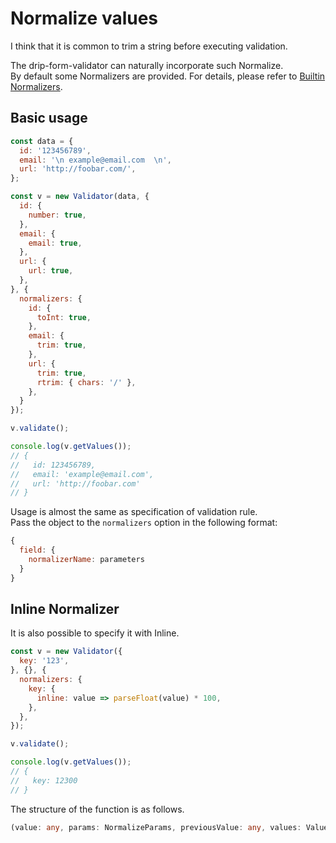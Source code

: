 # Normalize values

I think that it is common to trim a string before executing validation.

The drip-form-validator can naturally incorporate such Normalize.  
By default some Normalizers are provided. For details, please refer to [Builtin Normalizers](../normalizers/README.md).


## Basic usage

```javascript
const data = {
  id: '123456789',
  email: '\n example@email.com  \n',
  url: 'http://foobar.com/',
};

const v = new Validator(data, {
  id: {
    number: true,
  },
  email: {
    email: true,
  },
  url: {
    url: true,
  },
}, {
  normalizers: {
    id: {
      toInt: true,
    },
    email: {
      trim: true,
    },
    url: {
      trim: true,
      rtrim: { chars: '/' },
    },
  }
});

v.validate();

console.log(v.getValues());
// {
//   id: 123456789,
//   email: 'example@email.com',
//   url: 'http://foobar.com'
// }
```

Usage is almost the same as specification of validation rule.  
Pass the object to the `normalizers` option in the following format:

```javascript
{
  field: {
    normalizerName: parameters
  }
}
```


## Inline Normalizer

It is also possible to specify it with Inline.

```javascript
const v = new Validator({
  key: '123',
}, {}, {
  normalizers: {
    key: {
      inline: value => parseFloat(value) * 100,
    },
  },
});

v.validate();

console.log(v.getValues());
// {
//   key: 12300
// }
```

The structure of the function is as follows.

```typescript
(value: any, params: NormalizeParams, previousValue: any, values: Values, previousValues: Values): any;
```

